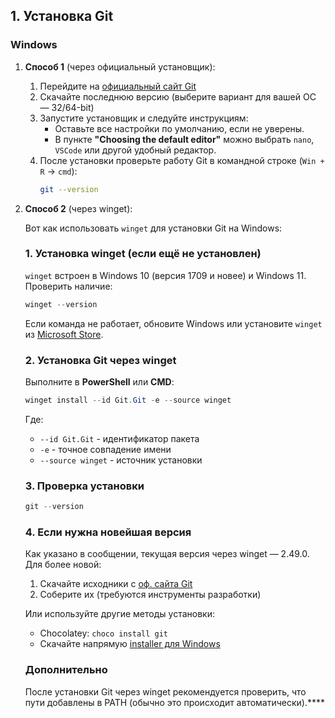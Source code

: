 ## **1. Установка Git**  

### **Windows**


1. **Способ 1** (через официальный установщик):  

   1. Перейдите на [официальный сайт Git](https://git-scm.com/)  
   2. Скачайте последнюю версию (выберите вариант для вашей ОС — 32/64-bit)  
   3. Запустите установщик и следуйте инструкциям:  
      - Оставьте все настройки по умолчанию, если не уверены.  
      - В пункте **"Choosing the default editor"** можно выбрать `nano`, `VSCode` или другой удобный редактор.  
   4. После установки проверьте работу Git в командной строке (`Win + R` → `cmd`):  
      ```bash
      git --version
      ```

2. **Способ 2** (через winget):  

   Вот как использовать `winget` для установки Git на Windows:

   ### 1. Установка winget (если ещё не установлен)
   `winget` встроен в Windows 10 (версия 1709 и новее) и Windows 11.  
   Проверить наличие:  
   ```powershell
   winget --version
   ```

   Если команда не работает, обновите Windows или установите `winget` из [Microsoft Store](https://aka.ms/getwinget).

   ### 2. Установка Git через winget
   Выполните в **PowerShell** или **CMD**:
   ```powershell
   winget install --id Git.Git -e --source winget
   ```
   Где:
   - `--id Git.Git` - идентификатор пакета
   - `-e` - точное совпадение имени
   - `--source winget` - источник установки

   ### 3. Проверка установки
   ```powershell
   git --version
   ```

   ### 4. Если нужна новейшая версия
   Как указано в сообщении, текущая версия через winget — 2.49.0. Для более новой:
   1. Скачайте исходники с [оф. сайта Git](https://git-scm.com/)
   2. Соберите их (требуются инструменты разработки)

   Или используйте другие методы установки:
   - Chocolatey: `choco install git`
   - Скачайте напрямую [installer для Windows](https://git-scm.com/download/win)

   ### Дополнительно
   После установки Git через winget рекомендуется проверить, что пути добавлены в PATH (обычно это происходит автоматически).****
